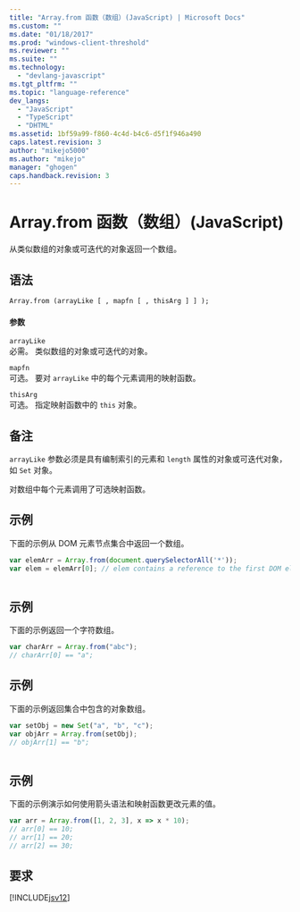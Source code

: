 ```yaml
---
title: "Array.from 函数（数组）(JavaScript) | Microsoft Docs"
ms.custom: ""
ms.date: "01/18/2017"
ms.prod: "windows-client-threshold"
ms.reviewer: ""
ms.suite: ""
ms.technology: 
  - "devlang-javascript"
ms.tgt_pltfrm: ""
ms.topic: "language-reference"
dev_langs: 
  - "JavaScript"
  - "TypeScript"
  - "DHTML"
ms.assetid: 1bf59a99-f860-4c4d-b4c6-d5f1f946a490
caps.latest.revision: 3
author: "mikejo5000"
ms.author: "mikejo"
manager: "ghogen"
caps.handback.revision: 3
---
```

# Array.from 函数（数组）(JavaScript)
从类似数组的对象或可迭代的对象返回一个数组。  
  
## 语法  
  
```  
Array.from (arrayLike [ , mapfn [ , thisArg ] ] );  
```  
  
#### 参数  
 `arrayLike`  
 必需。  类似数组的对象或可迭代的对象。  
  
 `mapfn`  
 可选。  要对 `arrayLike` 中的每个元素调用的映射函数。  
  
 `thisArg`  
 可选。  指定映射函数中的 `this` 对象。  
  
## 备注  
 `arrayLike` 参数必须是具有编制索引的元素和 `length` 属性的对象或可迭代对象，如 `Set` 对象。  
  
 对数组中每个元素调用了可选映射函数。  
  
## 示例  
 下面的示例从 DOM 元素节点集合中返回一个数组。  
  
```javascript  
var elemArr = Array.from(document.querySelectorAll('*'));  
var elem = elemArr[0]; // elem contains a reference to the first DOM element  
  
```  
  
## 示例  
 下面的示例返回一个字符数组。  
  
```javascript  
var charArr = Array.from("abc");  
// charArr[0] == "a";  
```  
  
## 示例  
 下面的示例返回集合中包含的对象数组。  
  
```javascript  
var setObj = new Set("a", "b", "c");  
var objArr = Array.from(setObj);  
// objArr[1] == "b";  
  
```  
  
## 示例  
 下面的示例演示如何使用箭头语法和映射函数更改元素的值。  
  
```javascript  
var arr = Array.from([1, 2, 3], x => x * 10);  
// arr[0] == 10;  
// arr[1] == 20;  
// arr[2] == 30;  
```  
  
## 要求  
 [!INCLUDE[jsv12](../../javascript/reference/includes/jsv12-md.md)]